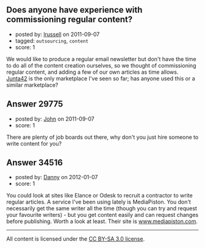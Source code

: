 ## Does anyone have experience with commissioning regular content?

- posted by: [lrussell](https://stackexchange.com/users/-1/12709-lrussell) on 2011-09-07
- tagged: `outsourcing`, `content`
- score: 1

We would like to produce a regular email newsletter but don't have the time to do all of the content creation ourselves, so we thought of commissioning regular content, and adding a few of our own articles as time allows. [Junta42][1] is the only marketplace I've seen so far; has anyone used this or a similar marketplace?


  [1]: http://www.junta42.com


## Answer 29775

- posted by: [John](https://stackexchange.com/users/-1/13157-john) on 2011-09-07
- score: 1

There are plenty of job boards out there, why don't you just hire someone to write content for you? 


## Answer 34516

- posted by: [Danny](https://stackexchange.com/users/-1/15469-danny) on 2012-01-07
- score: 1

You could look at sites like Elance or Odesk to recruit a contractor to write regular articles. A service I've been using lately is MediaPiston. You don't necessarily get the same writer all the time (though you can try and request your favourite writers) - but you get content easily and can request changes before publishing. Worth a look at least. Their site is www.mediapiston.com.



---

All content is licensed under the [CC BY-SA 3.0 license](https://creativecommons.org/licenses/by-sa/3.0/).

